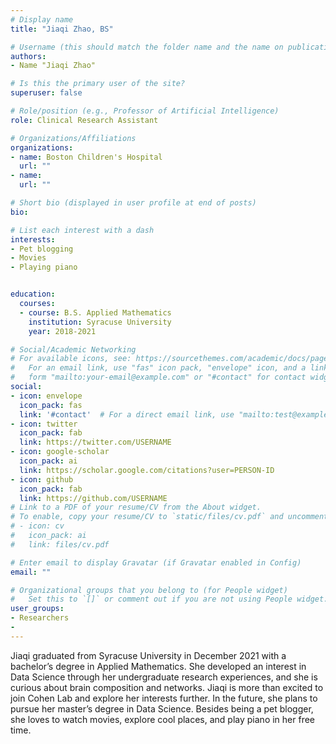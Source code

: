 ```yaml
---
# Display name
title: "Jiaqi Zhao, BS"

# Username (this should match the folder name and the name on publications)
authors:
- Name "Jiaqi Zhao"

# Is this the primary user of the site?
superuser: false

# Role/position (e.g., Professor of Artificial Intelligence)
role: Clinical Research Assistant

# Organizations/Affiliations
organizations:
- name: Boston Children's Hospital
  url: ""
- name:
  url: ""

# Short bio (displayed in user profile at end of posts)
bio:

# List each interest with a dash
interests:
- Pet blogging
- Movies
- Playing piano


education:
  courses:
  - course: B.S. Applied Mathematics
    institution: Syracuse University
    year: 2018-2021

# Social/Academic Networking
# For available icons, see: https://sourcethemes.com/academic/docs/page-builder/#icons
#   For an email link, use "fas" icon pack, "envelope" icon, and a link in the
#   form "mailto:your-email@example.com" or "#contact" for contact widget.
social:
- icon: envelope
  icon_pack: fas
  link: '#contact'  # For a direct email link, use "mailto:test@example.org".
- icon: twitter
  icon_pack: fab
  link: https://twitter.com/USERNAME
- icon: google-scholar
  icon_pack: ai
  link: https://scholar.google.com/citations?user=PERSON-ID
- icon: github
  icon_pack: fab
  link: https://github.com/USERNAME
# Link to a PDF of your resume/CV from the About widget.
# To enable, copy your resume/CV to `static/files/cv.pdf` and uncomment the lines below.
# - icon: cv
#   icon_pack: ai
#   link: files/cv.pdf

# Enter email to display Gravatar (if Gravatar enabled in Config)
email: ""

# Organizational groups that you belong to (for People widget)
#   Set this to `[]` or comment out if you are not using People widget.
user_groups:
- Researchers
-
---
```


Jiaqi graduated from Syracuse University in December 2021 with a bachelor’s degree in Applied Mathematics. She developed an interest in Data Science through her undergraduate research experiences, and she is curious about brain composition and networks. Jiaqi is more than excited to join Cohen Lab and explore her interests further. In the future, she plans to pursue her master’s degree in Data Science. Besides being a pet blogger, she loves to watch movies, explore cool places, and play piano in her free time.
